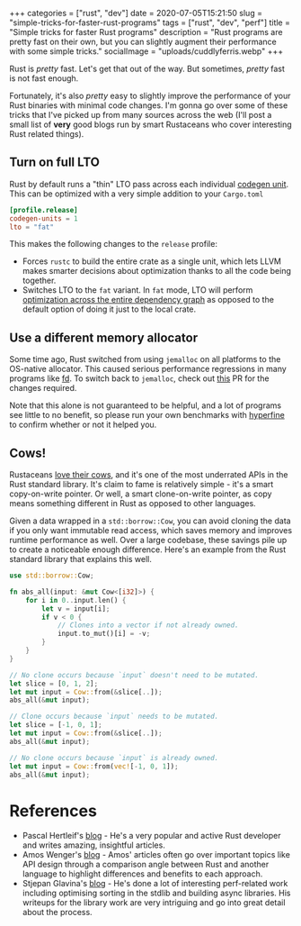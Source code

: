 +++
categories = ["rust", "dev"]
date = 2020-07-05T15:21:50
slug = "simple-tricks-for-faster-rust-programs"
tags = ["rust", "dev", "perf"]
title = "Simple tricks for faster Rust programs"
description = "Rust programs are pretty fast on their own, but you can slightly augment their performance with some simple tricks."
socialImage = "uploads/cuddlyferris.webp"
+++

Rust is _pretty_ fast. Let's get that out of the way. But sometimes, _pretty_ fast is not fast enough.

Fortunately, it's also _pretty_ easy to slightly improve the performance of your Rust binaries with minimal code changes. I'm gonna go over some of these tricks that I've picked up from many sources across the web (I'll post a small list of **very** good blogs run by smart Rustaceans who cover interesting Rust related things).

## Turn on full LTO

Rust by default runs a "thin" LTO pass across each individual [codegen unit](https://doc.rust-lang.org/rustc/codegen-options/index.html#codegen-units). This can be optimized with a very simple addition to your `Cargo.toml`

```toml
[profile.release]
codegen-units = 1
lto = "fat"
```

This makes the following changes to the `release` profile:

-   Forces `rustc` to build the entire crate as a single unit, which lets LLVM makes smarter decisions about optimization thanks to all the code being together.
-   Switches LTO to the `fat` variant. In `fat` mode, LTO will perform [optimization across the entire dependency graph](https://doc.rust-lang.org/rustc/codegen-options/index.html#lto) as opposed to the default option of doing it just to the local crate.

## Use a different memory allocator

Some time ago, Rust switched from using `jemalloc` on all platforms to the OS-native allocator. This caused serious performance regressions in many programs like [fd](https://github.com/sharkdp/fd). To switch back to `jemalloc`, check out [this](https://github.com/sharkdp/fd/pull/481) PR for the changes required.

Note that this alone is not guaranteed to be helpful, and a lot of programs see little to no benefit, so please run your own benchmarks with [hyperfine](https://github.com/sharkdp/hyperfine) to confirm whether or not it helped you.

## Cows!

Rustaceans [love their cows](https://www.reddit.com/r/rust/comments/8o1pxh/the_secret_life_of_cows/), and it's one of the most underrated APIs in the Rust standard library. It's claim to fame is relatively simple - it's a smart copy-on-write pointer. Or well, a smart clone-on-write pointer, as copy means something different in Rust as opposed to other languages.

Given a data wrapped in a `std::borrow::Cow`, you can avoid cloning the data if you only want immutable read access, which saves memory and improves runtime performance as well. Over a large codebase, these savings pile up to create a noticeable enough difference. Here's an example from the Rust standard library that explains this well.

```rust
use std::borrow::Cow;

fn abs_all(input: &mut Cow<[i32]>) {
    for i in 0..input.len() {
        let v = input[i];
        if v < 0 {
            // Clones into a vector if not already owned.
            input.to_mut()[i] = -v;
        }
    }
}

// No clone occurs because `input` doesn't need to be mutated.
let slice = [0, 1, 2];
let mut input = Cow::from(&slice[..]);
abs_all(&mut input);

// Clone occurs because `input` needs to be mutated.
let slice = [-1, 0, 1];
let mut input = Cow::from(&slice[..]);
abs_all(&mut input);

// No clone occurs because `input` is already owned.
let mut input = Cow::from(vec![-1, 0, 1]);
abs_all(&mut input);
```

# References

-   Pascal Hertleif's [blog](https://deterministic.space/) - He's a very popular and active Rust developer and writes amazing, insightful articles.
-   Amos Wenger's [blog](https://fasterthanli.me) - Amos' articles often go over important topics like API design through a comparison angle between Rust and another language to highlight differences and benefits to each approach.
-   Stjepan Glavina's [blog](https://stjepang.github.io/) - He's done a lot of interesting perf-related work including optimising sorting in the stdlib and building async libraries. His writeups for the library work are very intriguing and go into great detail about the process.
